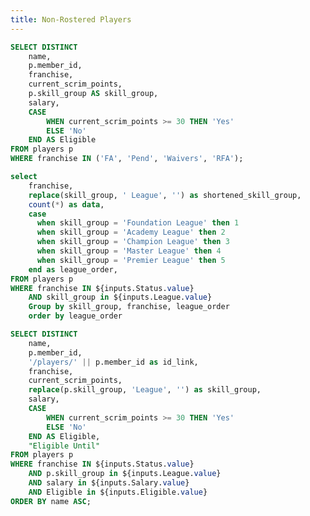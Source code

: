 ```yaml
---
title: Non-Rostered Players
---
```


<LastRefreshed prefix="Data last updated"/>


```sql PWDropdown
SELECT DISTINCT 
    name, 
    p.member_id, 
    franchise, 
    current_scrim_points, 
    p.skill_group AS skill_group, 
    salary, 
    CASE 
        WHEN current_scrim_points >= 30 THEN 'Yes' 
        ELSE 'No' 
    END AS Eligible 
FROM players p
WHERE franchise IN ('FA', 'Pend', 'Waivers', 'RFA');
```

<Dropdown data={PWDropdown} name=League value=skill_group multiple=true selectAllByDefault=true />

<Dropdown data={PWDropdown} name=Salary value=salary multiple=true selectAllByDefault=true />

<Dropdown data={PWDropdown} name=Eligible value=Eligible multiple=true selectAllByDefault=true />

<Dropdown data={PWDropdown} name=Status value=franchise multiple=true selectAllByDefault=true />

>
```sql PWChart
select
    franchise, 
    replace(skill_group, ' League', '') as shortened_skill_group,
    count(*) as data,
    case
      when skill_group = 'Foundation League' then 1
      when skill_group = 'Academy League' then 2
      when skill_group = 'Champion League' then 3
      when skill_group = 'Master League' then 4
      when skill_group = 'Premier League' then 5
    end as league_order,
FROM players p
WHERE franchise IN ${inputs.Status.value}
    AND skill_group in ${inputs.League.value}
    Group by skill_group, franchise, league_order
    order by league_order
   ```
<BarChart 
    data={PWChart}
    x=shortened_skill_group
    y=data
    showAllXAxisLabels=true
    series=franchise
    title="Total Per League"
    sort=false
/>

```sql PWTable
SELECT DISTINCT 
    name, 
    p.member_id,
    '/players/' || p.member_id as id_link, 
    franchise, 
    current_scrim_points, 
    replace(p.skill_group, 'League', '') as skill_group,
    salary, 
    CASE 
        WHEN current_scrim_points >= 30 THEN 'Yes' 
        ELSE 'No' 
    END AS Eligible,
    "Eligible Until"
FROM players p
WHERE franchise IN ${inputs.Status.value}
    AND p.skill_group in ${inputs.League.value}
    AND salary in ${inputs.Salary.value}
    AND Eligible in ${inputs.Eligible.value}
ORDER BY name ASC;
```

<DataTable data={PWTable} rows=20 search=true rowShading=true headerColor=#2a4b82 headerFontColor=white link=id_link> 
    <Column id=name align=center/> 
    <Column id=skill_group fmt=varhcar title=League align=center/> 
    <Column id=franchise title="Status" fmt=varchar align=center/> 
    <Column id=salary fmt=int align=center/> 
    <Column id="Eligible Until" fmt=varchar align=center/> 
</DataTable>
